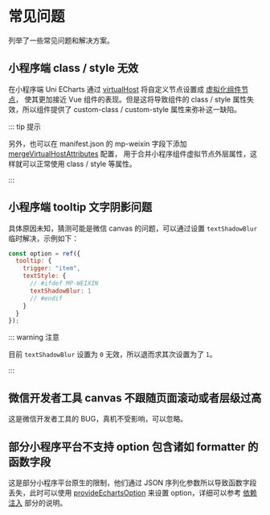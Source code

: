 # 常见问题

列举了一些常见问题和解决方案。

## 小程序端 class / style 无效

在小程序端 Uni ECharts 通过 [virtualHost](https://uniapp.dcloud.net.cn/tutorial/vue-api.html#其他配置)
将自定义节点设置成
[虚拟化组件节点](https://developers.weixin.qq.com/miniprogram/dev/framework/custom-component/wxml-wxss.html#虚拟化组件节点)，
使其更加接近 Vue 组件的表现。但是这将导致组件的 class / style 属性失效，所以组件提供了 custom-class / custom-style
属性来弥补这一缺陷。

::: tip 提示

另外，也可以在 manifest.json 的 mp-weixin 字段下添加
[mergeVirtualHostAttributes](https://uniapp.dcloud.net.cn/collocation/manifest.html#mp-weixin) 配置，
用于合并小程序组件虚拟节点外层属性，这样就可以正常使用 class / style 等属性。

:::

## 小程序端 tooltip 文字阴影问题

具体原因未知，猜测可能是微信 canvas 的问题，可以通过设置 `textShadowBlur` 临时解决，示例如下：

```js
const option = ref({
  tooltip: {
    trigger: "item",
    textStyle: {
      // #ifdef MP-WEIXIN
      textShadowBlur: 1
      // #endif
    }
  }
});
```

::: warning 注意

目前 `textShadowBlur` 设置为 `0` 无效，所以退而求其次设置为了 `1`。

:::

## 微信开发者工具 canvas 不跟随页面滚动或者层级过高

这是微信开发者工具的 BUG，真机不受影响，可以忽略。

## 部分小程序平台不支持 option 包含诸如 formatter 的函数字段

这是部分小程序平台原生的限制，他们通过 JSON 序列化参数所以导致函数字段丢失，此时可以使用
[provideEchartsOption](../apis/function#provideechartsoption) 来设置 option，详细可以参考 [依赖注入](./provide) 部分的说明。